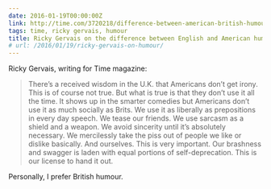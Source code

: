 ```yaml
---
date: 2016-01-19T00:00:00Z
link: http://time.com/3720218/difference-between-american-british-humour/
tags: time, ricky gervais, humour
title: Ricky Gervais on the difference between English and American humour
# url: /2016/01/19/ricky-gervais-on-humour/
---
```


Ricky Gervais, writing for Time magazine:

> There’s a received wisdom in the U.K. that Americans don’t get irony. This is of course not true. But what is true is that they don’t use it all the time. It shows up in the smarter comedies but Americans don’t use it as much socially as Brits. We use it as liberally as prepositions in every day speech. We tease our friends. We use sarcasm as a shield and a weapon. We avoid sincerity until it’s absolutely necessary. We mercilessly take the piss out of people we like or dislike basically. And ourselves. This is very important. Our brashness and swagger is laden with equal portions of self-deprecation. This is our license to hand it out.

Personally, I prefer British humour. 
